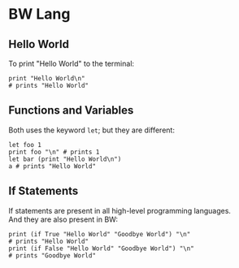 # BW Lang
## Hello World
To print "Hello World" to the terminal:
```
print "Hello World\n"
# prints "Hello World"
```
## Functions and Variables
Both uses the keyword `let`; but they are different:
```
let foo 1
print foo "\n" # prints 1
let bar (print "Hello World\n")
a # prints "Hello World"
```
## If Statements
If statements are present in all high-level programming languages.\
And they are also present in BW:
```
print (if True "Hello World" "Goodbye World") "\n"
# prints "Hello World"
print (if False "Hello World" "Goodbye World") "\n"
# prints "Goodbye World"
```
